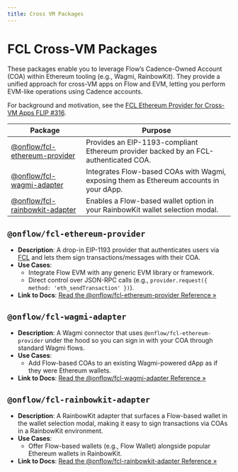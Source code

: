 ```yaml
---
title: Cross VM Packages
---
```


# FCL Cross-VM Packages

These packages enable you to leverage Flow’s Cadence-Owned Account (COA) within Ethereum tooling (e.g., Wagmi, RainbowKit). They provide a unified approach for cross-VM apps on Flow and EVM, letting you perform EVM-like operations using Cadence accounts.

For background and motivation, see the [FCL Ethereum Provider for Cross-VM Apps FLIP #316](https://github.com/onflow/flips/blob/c0fe9b71a9afb85fe70a69cf7c0870b5d327e679/application/20241223-fcl-ethereum-provider.md).

| Package                                        | Purpose                                                                                         |
|-----------------------------------------------|-------------------------------------------------------------------------------------------------|
| [@onflow/fcl-ethereum-provider](#onflowfcl-ethereum-provider)  | Provides an EIP-1193-compliant Ethereum provider backed by an FCL-authenticated COA.            |
| [@onflow/fcl-wagmi-adapter](#onflowfcl-wagmi-adapter)          | Integrates Flow-based COAs with Wagmi, exposing them as Ethereum accounts in your dApp.         |
| [@onflow/fcl-rainbowkit-adapter](#onflowfcl-rainbowkit-adapter)| Enables a Flow-based wallet option in your RainbowKit wallet selection modal.                   |

## `@onflow/fcl-ethereum-provider`

- **Description**: A drop-in EIP-1193 provider that authenticates users via [FCL](https://developers.flow.com/) and lets them sign transactions/messages with their COA.
- **Use Cases**:
    - Integrate Flow EVM with any generic EVM library or framework.
    - Direct control over JSON-RPC calls (e.g., `provider.request({ method: 'eth_sendTransaction' })`).
- **Link to Docs**: [Read the @onflow/fcl-ethereum-provider Reference »](ethereum-provider.mdx)

## `@onflow/fcl-wagmi-adapter`

- **Description**: A Wagmi connector that uses `@onflow/fcl-ethereum-provider` under the hood so you can sign in with your COA through standard Wagmi flows.
- **Use Cases**:
    - Add Flow-based COAs to an existing Wagmi-powered dApp as if they were Ethereum wallets.
- **Link to Docs**: [Read the @onflow/fcl-wagmi-adapter Reference »](wagmi-adapter.mdx)

## `@onflow/fcl-rainbowkit-adapter`

- **Description**: A RainbowKit adapter that surfaces a Flow-based wallet in the wallet selection modal, making it easy to sign transactions via COAs in a RainbowKit environment.
- **Use Cases**:
    - Offer Flow-based wallets (e.g., Flow Wallet) alongside popular Ethereum wallets in RainbowKit.
- **Link to Docs**: [Read the @onflow/fcl-rainbowkit-adapter Reference »](rainbowkit-adapter.mdx)
